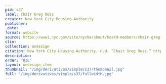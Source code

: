 ```yaml
---
pid: s37
label: Chair Greg Russ
creator: New York City Housing Authority
publisher:
_date:
format: website
source: https://www1.nyc.gov/site/nycha/about/board-members/chair-greg-russ.page
clio:
collection: undesign
citation: New York City Housing Authority. n.d. “Chair Greg Russ.” https://www1.nyc.gov/site/nycha/about/board-members/chair-greg-russ.page.
description:
order: '036'
layout: undesign_item
thumbnail: "/img/derivatives/simple/s37/thumbnail.jpg"
full: "/img/derivatives/simple/s37/fullwidth.jpg"
---
```

